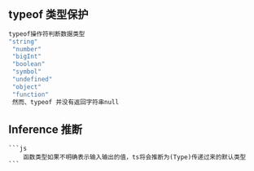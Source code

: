 ## typeof 类型保护
   ```js
   typeof操作符判断数据类型
   "string"
    "number"
    "bigInt"
    "boolean"
    "symbol"
    "undefined"
    "object"
    "function"
    然而、typeof 并没有返回字符串null
```
## Inference 推断 
    ```js
        函数类型如果不明确表示输入输出的值，ts将会推断为(Type)传递过来的默认类型
    ```